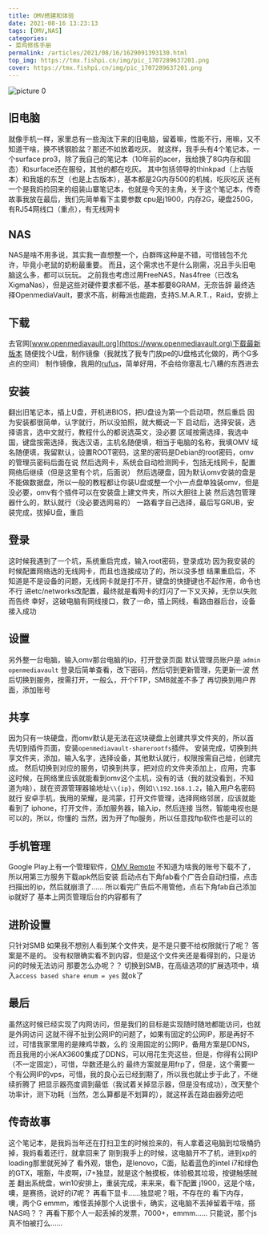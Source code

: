 ```yaml
---
title: OMV搭建和体验
date: 2021-08-16 13:23:13
tags: [OMV,NAS]
categories: 
- 菜鸡修炼手册
permalink: /articles/2021/08/16/1629091393130.html
top_img: https://tmx.fishpi.cn/img/pic_1707289637201.png
cover: https://tmx.fishpi.cn/img/pic_1707289637201.png
---
```

![picture 0](https://tmx.fishpi.cn/img/pic_1707289637201.png)  


## 旧电脑
就像手机一样，家里总有一些淘汰下来的旧电脑，留着嘛，性能不行，用嘛，又不知道干啥，换不锈钢脸盆？那还不如放着吃灰。
就这样，我手头有4个笔记本，一个surface pro3，除了我自己的笔记本（10年前的acer，我给换了8G内存和固态）和surface还在服役，其他的都在吃灰。
其中包括领导的thinkpad（上古版本）和我姐的东芝（也是上古版本），基本都是2G内存500的机械，吃灰吃灰
还有一个是我妈捡回来的组装山寨笔记本，也就是今天的主角，关于这个笔记本，传奇故事我放在最后，我们先简单看下主要参数
cpu是j1900，内存2G，硬盘250G，有RJ54网线口（重点），有无线网卡

## NAS
NAS是啥不用多说，其实我一直想整一个，白群晖这种是不错，可惜钱包不允许，毕竟小老鼠的奶粉最重要。
而且，这个需求也不是什么刚需，况且手头旧电脑这么多，都可以玩玩。
之前我也考虑过用FreeNAS，Nas4free（已改名XigmaNas），但是这些对硬件要求都不低，基本都要8GRAM，无奈告辞
最终选择OpenmediaVault，要求不高，树莓派也能跑，支持S.M.A.R.T.，Raid，安排上

## 下载
去官网[www.openmediavault.org](https://www.openmediavault.org)下载最新版本
随便找个U盘，制作镜像（我就找了我专门放pe的U盘格式化做的，两个G多点的空间）
制作镜像，我用的[rufus](http://rufus.ie/zh/)，简单好用，不会给你塞乱七八糟的东西进去

## 安装
翻出旧笔记本，插上U盘，开机进BIOS，把U盘设为第一个启动项，然后重启
因为安装都很简单，认字就行，所以没拍照，就大概说一下
启动后，选择安装，选择语言，选中文就行，教程什么的都说选英文，没必要
区域按需选择，我选中国，键盘按需选择，我选汉语，主机名随便填，相当于电脑的名称，我填OMV
域名随便填，我留默认，设置ROOT密码，这里的密码是Debian的root密码，omv的管理员密码后面在说
然后选网卡，系统会自动检测网卡，包括无线网卡，配置网络后继续（但是这里有个坑，后面说）
然后选硬盘，因为默认omv安装的盘是不能做数据盘，所以一般的教程都让你装U盘或整一个小一点盘单独装omv，但是没必要，omv有个插件可以在安装盘上建文件夹，所以大胆往上装
然后选包管理器什么的，默认就行（没必要选网易的）
一路看字自己选择，最后写GRUB，安装完成，拔掉U盘，重启

## 登录
这时候我遇到了一个坑，系统重启完成，输入root密码，登录成功
因为我安装的时候配置网络选的无线网卡，而且也连接成功了的，所以没多想
结果重启后，不知道是不是设备的问题，无线网卡就是打不开，键盘的快捷键也不起作用，命令也不行
进etc/networks改配置，最终就是看网卡的灯闪了一下又灭掉，无奈以失败而告终
幸好，这破电脑有网线接口，救了一命，插上网线，看路由器后台，设备接入成功

## 设置
另外整一台电脑，输入omv那台电脑的ip，打开登录页面
默认管理员账户是 `admin` `openmediavault`
登录后简单查看，改下密码，然后切到更新管理，先更新一波
然后切换到服务，按需打开，一般么，开个FTP，SMB就差不多了
再切换到用户界面，添加账号

## 共享
因为只有一块硬盘，而omv默认是无法在这块硬盘上创建共享文件夹的，所以首先切到插件页面，安装`openmediavault-sharerootfs`插件。
安装完成，切换到共享文件夹，添加，输入名字，选择设备，其他默认就行，权限按需自己给，创建完成。
然后切换到对应的服务，切换到共享，把对应的文件夹添加上，应用，完事
这时候，在网络里应该就能看到omv这个主机，没有的话（我的就没看到，不知道为啥），就在资源管理器输地址`\\{ip}`，例如`\\192.168.1.2`，输入用户名密码就行
安卓手机，我用的荣耀，是鸿蒙，打开文件管理，选择网络邻居，应该就能看到了
iphone，打开文件，添加服务器，输入ip，然后连接
当然，智能电视也是可以的，所以，你懂的
当然，因为开了ftp服务，所以任意找ftp软件也是可以的

## 手机管理
Google Play上有一个管理软件，[OMV Remote](https://play.google.com/store/apps/details?id=com.dev.doods.omvremote2)
不知道为啥我的账号下载不了，所以用第三方服务下载apk然后安装
启动点右下角fab看个广告会自动扫描，点击扫描出的ip，然后就崩溃了……
所以看完广告后不用管他，点右下角fab自己添加ip就好了
基本上网页管理后台的内容都有了

## 进阶设置
只针对SMB
如果我不想别人看到某个文件夹，是不是只要不给权限就行了呢？
答案是不是的。
没有权限确实看不到内容，但是这个文件夹还是看得到的，只是访问的时候无法访问
那要怎么办呢？？
切换到SMB，在高级选项的扩展选项中，填入`access based share enum = yes` 就ok了

## 最后
虽然这时候已经实现了内网访问，但是我们的目标是实现随时随地都能访问，也就是外网访问
这就不得不扯到公网IP的问题了，如果有固定的公网IP，那是再好不过，可惜我家里用的是辣鸡华数，么的
没用固定的公网IP，备用方案是DDNS，而且我用的小米AX3600集成了DDNS，可以用花生壳这些，但是，你得有公网IP（不一定固定），可惜，华数还是么的
最终方案就是用frp了，但是，这个需要一个有公网IP的vps，可惜，我的良心云已经到期了，所以我也就止步于此了，不继续折腾了
把显示器亮度调到最低（我试着关掉显示器，但是没有成功），改天整个功率计，测下功耗（当然，怎么算都是不划算的），就这样丢在路由器旁边吧

## 传奇故事
这个笔记本，是我妈当年还在打扫卫生的时候捡来的，有人拿着这电脑到垃圾桶扔掉，我妈看着还行，就拿回来了
刚到我手上的时候，这电脑开不了机，进到xp的loading那里就死掉了
看外观，银色，是lenovo，C面，贴着蓝色的intel i7和绿色的GTX，哦豁，牛皮啊，i7+独显，就是这个触摸板，体验极其垃圾，按键触感贼差
翻出系统盘，win10安排上，重装完成，来来来，看下配置
j1900，这是个啥，噢，是赛扬，说好的i7呢？
再看下显卡……独显呢？哦，不存在的
看下内存，噢，两个G
emmm，难怪丢掉那个人说很卡，确实，这电脑不丢掉留着干啥，搭NAS吗？？
再看下那个人一起丢掉的发票，7000+，emmm……
只能说，那个js真不怕被打么……






